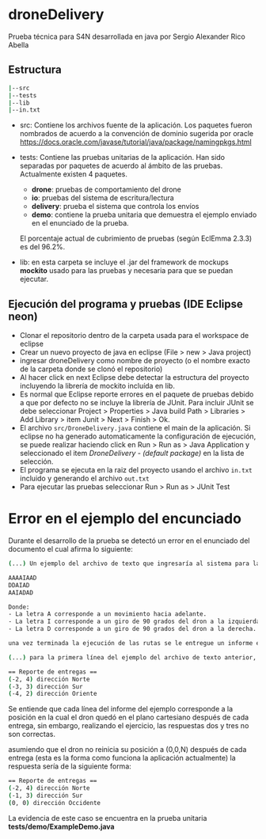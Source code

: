 droneDelivery
===============

Prueba técnica para S4N desarrollada en java por Sergio Alexander Rico Abella

## Estructura

```sh
|--src
|--tests
|--lib
|--in.txt
```
- src: Contiene los archivos fuente de la aplicación. Los paquetes fueron nombrados de acuerdo a la convención de dominio sugerida por oracle https://docs.oracle.com/javase/tutorial/java/package/namingpkgs.html 
- tests: Contiene las pruebas unitarias de la aplicación. Han sido separadas por paquetes de acuerdo al ámbito de las pruebas. Actualmente existen 4 paquetes. 
    - **drone**: pruebas de comportamiento del drone 
    - **io**: pruebas del sistema de escritura/lectura 
    - **delivery**: prueba el sistema que controla los envíos
    - **demo**: contiene la prueba unitaria que demuestra el ejemplo enviado en el enunciado de la prueba.

    El porcentaje actual de cubrimiento de pruebas (según EclEmma 2.3.3) es del 96.2%.
- lib: en esta carpeta se incluye el .jar del framework de mockups **mockito** usado para las pruebas y necesaria para que se puedan ejecutar.

## Ejecución del programa y pruebas (IDE Eclipse neon)
- Clonar el repositorio dentro de la carpeta usada para el workspace de eclipse
- Crear un nuevo proyecto de java en eclipse (File > new > Java project) 
- ingresar droneDelivery como nombre de proyecto (o el nombre exacto de la carpeta donde se clonó el repositorio)
- Al hacer click en next Eclipse debe detectar la estructura del proyecto incluyendo la librería de mockito incluída en lib.
- Es normal que Eclipse reporte errores en el paquete de pruebas debido a que por defecto no se incluye la librería de JUnit. Para incluir JUnit se debe seleccionar Project > Properties > Java build Path > Libraries > Add Library > item Junit > Next > Finish > Ok.
- El archivo ```src/DroneDelivery.java``` contiene el main de la aplicación. Si eclipse no ha generado automaticamente la configuración de ejecución, se puede realizar haciendo click en Run > Run as > Java Application y seleccionado el item *DroneDelivery - (default package)* en la lista de selección.
- El programa se ejecuta en la raiz del proyecto usando el archivo ```in.txt``` incluido y generando el archivo ```out.txt```
- Para ejecutar las pruebas seleccionar Run > Run as > JUnit Test

# Error en el ejemplo del encunciado
Durante el desarrollo de la prueba se detectó un error en el enunciado del documento el cual afirma lo siguiente:

```sh
(...) Un ejemplo del archivo de texto que ingresaría al sistema para las entregas de un día sería:

AAAAIAAD
DDAIAD
AAIADAD

Donde:
- La letra A corresponde a un movimiento hacia adelante.
- La letra I corresponde a un giro de 90 grados del dron a la izquierda.
- La letra D corresponde a un giro de 90 grados del dron a la derecha.

una vez terminada la ejecución de las rutas se le entregue un informe en otro archivo de texto de la posición del dron en el plano cartesiano de cada entrega (...)

(...) para la primera línea del ejemplo del archivo de texto anterior, se espera que el informe se presente así:

== Reporte de entregas ==
(-2, 4) dirección Norte
(-3, 3) dirección Sur
(-4, 2) dirección Oriente
```

Se entiende que cada línea del informe del ejemplo corresponde a la posición en la cual el dron quedó en el plano cartesiano después de cada entrega, sin embargo, realizando el ejercicio, las respuestas dos y tres no son correctas.

asumiendo que el dron no reinicia su posición a (0,0,N) después de cada entrega (esta es la forma como funciona la aplicación actualmente) la respuesta sería de la siguiente forma:

```sh
== Reporte de entregas ==
(-2, 4) dirección Norte
(-1, 3) dirección Sur
(0, 0) dirección Occidente
```
La evidencia de este caso se encuentra en la prueba unitaria **tests/demo/ExampleDemo.java**